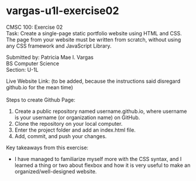 # vargas-u1l-exercise02

CMSC 100: Exercise 02 <br>
Task: Create a single-page static portfolio website using HTML and CSS. The page from your website must be written from scratch, without using any CSS framework and JavaScript Library. 

Submitted by: Patricia Mae I. Vargas <br>
BS Computer Science <br>
Section: U-1L

Live Website Link: (to be added, because the instructions said disregard github.io for the mean time) <br><br>
Steps to create Github Page:
  1. Create a public repository named username.github.io, where username is your username (or organization name) on GitHub.
  2. Clone the repository on your local computer.
  3. Enter the project folder and add an index.html file.
  4. Add, commit, and push your changes.

Key takeaways from this exercise: <br>
- I have managed to familiarize myself more with the CSS syntax, and I learned a thing or two about flexbox and how it is very useful to make an organized/well-designed website.

